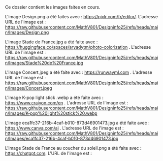 Ce dossier contient les images faites en cours.

L'image Design.png a été faites avec : https://pixlr.com/fr/editor/. L'adresse URL de l'image est : 
https://raw.githubusercontent.com/MathV801/Designinfo25/refs/heads/main/Images/Design.png

L'image Stade de France.jpg a été faite avec : https://huggingface.co/spaces/aryadytm/photo-colorization . 
L'adresse URL de l'image est : 
https://raw.githubusercontent.com/MathV801/Designinfo25/refs/heads/main/Images/Stade%20de%20France.jpg

L'image Concert.jpeg a été faite avec : https://runwayml.com . L'adresse URL de l'image est :
https://raw.githubusercontent.com/MathV801/Designinfo25/refs/heads/main/Images/Concert.jpeg

L'image K-pop light stick .webp a été faite avec : https://www.craiyon.com/en . L'adresse URL de l'image est : 
https://raw.githubusercontent.com/MathV801/Designinfo25/refs/heads/main/Images/K-pop%20light%20stick%20.webp

L'image eca1fc37-216b-4caf-b010-873d46901473.jpg a été faite avec : https://www.canva.com/ai . L'adresse URL de l'image est : 
https://raw.githubusercontent.com/MathV801/Designinfo25/refs/heads/main/Images/eca1fc37-216b-4caf-b010-873d46901473.jpg

L'image Stade de France au coucher du soleil.png a été faite avec : https://chatgpt.com. L'URL de l'image est : 

